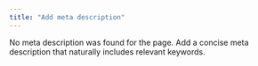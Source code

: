 ```yaml
---
title: "Add meta description"
---
```


No meta description was found for the page.
Add a concise meta description that naturally includes
relevant keywords.
